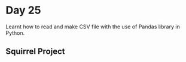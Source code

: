 # Day 25

Learnt how to read and make CSV file with the use of Pandas library in Python.

## Squirrel Project
